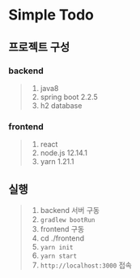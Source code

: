 # Simple Todo

## 프로젝트 구성
### backend
> 1. java8
> 2. spring boot 2.2.5
> 3. h2 database

### frontend
> 1. react
> 2. node.js 12.14.1
> 3. yarn 1.21.1


## 실행
 > 1. backend 서버 구동
 >   1. ```gradlew bootRun```
 > 2. frontend 구동
 >   1. cd ./frontend
 >   2. ```yarn init```
 >   3. ```yarn start```
 >   4. ```http://localhost:3000``` 접속